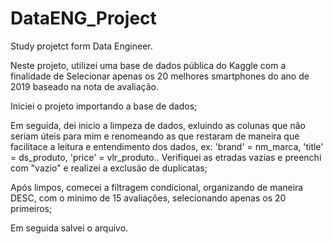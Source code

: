 # DataENG_Project
Study projetct form Data Engineer.

Neste projeto, utilizei uma base de dados pública do Kaggle com a finalidade de Selecionar apenas os 20 melhores smartphones do ano de 2019 baseado na nota de avaliação.

Iniciei o projeto importando a base de dados;

Em seguida, dei inicio a limpeza de dados, exluindo as colunas que não seriam úteis para mim e renomeando as que restaram de maneira que facilitace a leitura e entendimento dos dados, ex: 'brand' = nm_marca, 'title' = ds_produto, 'price' = vlr_produto..
Verifiquei as etradas vazias e preenchi com "vazio" e realizei a exclusão de duplicatas;

Após limpos, comecei a filtragem condicional, organizando de maneira DESC, com o minimo de 15 avaliações, selecionando apenas os 20 primeiros;

Em seguida salvei o arquivo.
